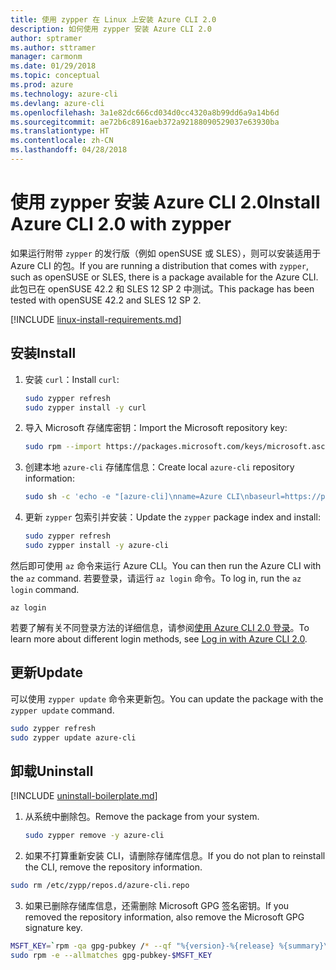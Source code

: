 ```yaml
---
title: 使用 zypper 在 Linux 上安装 Azure CLI 2.0
description: 如何使用 zypper 安装 Azure CLI 2.0
author: sptramer
ms.author: sttramer
manager: carmonm
ms.date: 01/29/2018
ms.topic: conceptual
ms.prod: azure
ms.technology: azure-cli
ms.devlang: azure-cli
ms.openlocfilehash: 3a1e82dc666cd034d0cc4320a8b99dd6a9a14b6d
ms.sourcegitcommit: ae72b6c8916aeb372a92188090529037e63930ba
ms.translationtype: HT
ms.contentlocale: zh-CN
ms.lasthandoff: 04/28/2018
---
```

# <a name="install-azure-cli-20-with-zypper"></a><span data-ttu-id="eff2d-103">使用 zypper 安装 Azure CLI 2.0</span><span class="sxs-lookup"><span data-stu-id="eff2d-103">Install Azure CLI 2.0 with zypper</span></span>

<span data-ttu-id="eff2d-104">如果运行附带 `zypper` 的发行版（例如 openSUSE 或 SLES），则可以安装适用于 Azure CLI 的包。</span><span class="sxs-lookup"><span data-stu-id="eff2d-104">If you are running a distribution that comes with `zypper`, such as openSUSE or SLES, there is a package available for the Azure CLI.</span></span> <span data-ttu-id="eff2d-105">此包已在 openSUSE 42.2 和 SLES 12 SP 2 中测试。</span><span class="sxs-lookup"><span data-stu-id="eff2d-105">This package has been tested with openSUSE 42.2 and SLES 12 SP 2.</span></span>

[!INCLUDE [linux-install-requirements.md](includes/linux-install-requirements.md)]

## <a name="install"></a><span data-ttu-id="eff2d-106">安装</span><span class="sxs-lookup"><span data-stu-id="eff2d-106">Install</span></span>

1. <span data-ttu-id="eff2d-107">安装 `curl`：</span><span class="sxs-lookup"><span data-stu-id="eff2d-107">Install `curl`:</span></span>

   ```bash
   sudo zypper refresh
   sudo zypper install -y curl
   ```

2. <span data-ttu-id="eff2d-108">导入 Microsoft 存储库密钥：</span><span class="sxs-lookup"><span data-stu-id="eff2d-108">Import the Microsoft repository key:</span></span>

   ```bash
   sudo rpm --import https://packages.microsoft.com/keys/microsoft.asc
   ```

3. <span data-ttu-id="eff2d-109">创建本地 `azure-cli` 存储库信息：</span><span class="sxs-lookup"><span data-stu-id="eff2d-109">Create local `azure-cli` repository information:</span></span>

   ```bash
   sudo sh -c 'echo -e "[azure-cli]\nname=Azure CLI\nbaseurl=https://packages.microsoft.com/yumrepos/azure-cli\nenabled=1\ntype=rpm-md\ngpgcheck=1\ngpgkey=https://packages.microsoft.com/keys/microsoft.asc" > /etc/zypp/repos.d/azure-cli.repo'
   ```

4. <span data-ttu-id="eff2d-110">更新 `zypper` 包索引并安装：</span><span class="sxs-lookup"><span data-stu-id="eff2d-110">Update the `zypper` package index and install:</span></span>

   ```bash
   sudo zypper refresh
   sudo zypper install -y azure-cli
   ```

<span data-ttu-id="eff2d-111">然后即可使用 `az` 命令来运行 Azure CLI。</span><span class="sxs-lookup"><span data-stu-id="eff2d-111">You can then run the Azure CLI with the `az` command.</span></span> <span data-ttu-id="eff2d-112">若要登录，请运行 `az login` 命令。</span><span class="sxs-lookup"><span data-stu-id="eff2d-112">To log in, run the `az login` command.</span></span>

```azurecli
az login
```

<span data-ttu-id="eff2d-113">若要了解有关不同登录方法的详细信息，请参阅[使用 Azure CLI 2.0 登录](authenticate-azure-cli.md)。</span><span class="sxs-lookup"><span data-stu-id="eff2d-113">To learn more about different login methods, see [Log in with Azure CLI 2.0](authenticate-azure-cli.md).</span></span>

## <a name="update"></a><span data-ttu-id="eff2d-114">更新</span><span class="sxs-lookup"><span data-stu-id="eff2d-114">Update</span></span>

<span data-ttu-id="eff2d-115">可以使用 `zypper update` 命令来更新包。</span><span class="sxs-lookup"><span data-stu-id="eff2d-115">You can update the package with the `zypper update` command.</span></span>

```bash
sudo zypper refresh
sudo zypper update azure-cli
```

## <a name="uninstall"></a><span data-ttu-id="eff2d-116">卸载</span><span class="sxs-lookup"><span data-stu-id="eff2d-116">Uninstall</span></span>

[!INCLUDE [uninstall-boilerplate.md](includes/uninstall-boilerplate.md)]

1. <span data-ttu-id="eff2d-117">从系统中删除包。</span><span class="sxs-lookup"><span data-stu-id="eff2d-117">Remove the package from your system.</span></span>

    ```bash
    sudo zypper remove -y azure-cli
    ```

2. <span data-ttu-id="eff2d-118">如果不打算重新安装 CLI，请删除存储库信息。</span><span class="sxs-lookup"><span data-stu-id="eff2d-118">If you do not plan to reinstall the CLI, remove the repository information.</span></span>

  ```bash
  sudo rm /etc/zypp/repos.d/azure-cli.repo
  ```

3. <span data-ttu-id="eff2d-119">如果已删除存储库信息，还需删除 Microsoft GPG 签名密钥。</span><span class="sxs-lookup"><span data-stu-id="eff2d-119">If you removed the repository information, also remove the Microsoft GPG signature key.</span></span>

  ```bash
  MSFT_KEY=`rpm -qa gpg-pubkey /* --qf "%{version}-%{release} %{summary}\n" | grep Microsoft | awk '{print $1}'`
  sudo rpm -e --allmatches gpg-pubkey-$MSFT_KEY
  ```

